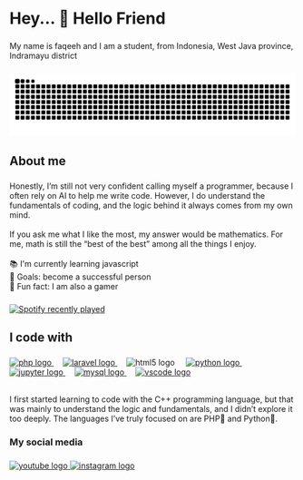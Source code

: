 <h1 align="left">Hey... 👋 Hello Friend</h1>

###

<p align="left">My name is faqeeh and I am a student, from Indonesia, West Java province, Indramayu district</p>

###

<img src="https://raw.githubusercontent.com/faqeeh-qeeh/faqeeh-qeeh/output/snake.svg" alt="Snake animation" />

###

<h2 align="left">About me</h2>

###

<p align="left">Honestly, I’m still not very confident calling myself a programmer, because I often rely on AI to help me write code. However, I do understand the fundamentals of coding, and the logic behind it always comes from my own mind.<br><br>If you ask me what I like the most, my answer would be mathematics. For me, math is still the “best of the best” among all the things I enjoy.<br><br>📚 I'm currently learning javascript <br>🎯 Goals: become a successful person<br>🎲 Fun fact: I am also a gamer</p>

###

<div align="left">
  <a href="https://open.spotify.com/user/31c7ixugtrl3lqft6dv5kxnloi4m">
    <img src="https://spotify-recently-played-readme.vercel.app/api?user=31c7ixugtrl3lqft6dv5kxnloi4m&count=5&unique=false" alt="Spotify recently played"  />
  </a>
</div>
  
###


<!-- <picture>
  <source media="(prefers-color-scheme: dark)" srcset="https://raw.githubusercontent.com/faqeeh-qeeh/faqeeh-qeeh/output/pacman-contribution-graph-dark.svg">
  <source media="(prefers-color-scheme: light)" srcset="https://raw.githubusercontent.com/faqeeh-qeeh/faqeeh-qeeh/output/pacman-contribution-graph.svg">
  <img alt="pacman contribution graph" src="https://raw.githubusercontent.com/faqeeh-qeeh/faqeeh-qeeh/output/pacman-contribution-graph.svg">
</picture> -->

###

<h2 align="left">I code with</h2>

###

<div align="left">
    <a href="https://www.php.net/" target="_blank">
        <img src="https://cdn.jsdelivr.net/gh/devicons/devicon/icons/php/php-original.svg" height="40" alt="php logo"  />
    </a>
  <img width="12" />
    <a href="https://laravel.com/" target="_blank">
        <img src="https://cdn.jsdelivr.net/gh/devicons/devicon/icons/laravel/laravel-original.svg" height="40" alt="laravel logo"  />
    </a>
  <img width="12" />

<img src="https://cdn.jsdelivr.net/gh/devicons/devicon/icons/html5/html5-original.svg" height="40" alt="html5 logo" />

  <img width="12" />
    <a href="https://www.python.org/" target="_blank">
        <img src="https://cdn.jsdelivr.net/gh/devicons/devicon/icons/python/python-original.svg" height="40" alt="python logo"  />
    </a>
  <img width="12" />
    <a href="https://jupyter.org/" target="_blank">
        <img src="https://cdn.jsdelivr.net/gh/devicons/devicon/icons/jupyter/jupyter-original.svg" height="40" alt="jupyter logo"  />
    </a>
  <img width="12" />
    <a href="https://www.mysql.com/" target="_blank">
        <img src="https://cdn.jsdelivr.net/gh/devicons/devicon/icons/mysql/mysql-original.svg" height="40" alt="mysql logo"  />
    </a>
  <img width="12" />
    <a href="https://code.visualstudio.com/" target="_blank">
        <img src="https://cdn.jsdelivr.net/gh/devicons/devicon/icons/vscode/vscode-original.svg" height="40" alt="vscode logo"  />
    </a>
</div>
<br>
<p>I first started learning to code with the C++ programming language, but that was mainly to understand the logic and fundamentals, and I didn’t explore it too deeply. The languages I’ve truly focused on are PHP🐘 and Python🐍. </p>

###

<h3 align="left">My social media</h3>

###

<div align="left">
  <a href="https://www.youtube.com/@bluehav214" target="_blank">
    <img src="https://raw.githubusercontent.com/maurodesouza/profile-readme-generator/master/src/assets/icons/social/youtube/default.svg" width="52" height="40" alt="youtube logo"  />
  </a>
  <a href="https://www.instagram.com/faqeeh30/profilecard/?igsh=MWlveDVycXhiem9uaw==" target="_blank">
    <img src="https://raw.githubusercontent.com/maurodesouza/profile-readme-generator/master/src/assets/icons/social/instagram/default.svg" width="52" height="40" alt="instagram logo"  />
  </a>
</div>

###
